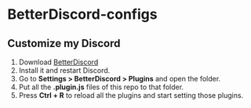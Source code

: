 # BetterDiscord-configs

## Customize my Discord

1. Download [BetterDiscord](https://betterdiscord.app/)
2. Install it and restart Discord.
3. Go to **Settings > BetterDiscord > Plugins** and open the folder.
4. Put all the **.plugin.js** files of this repo to that folder.
5. Press **Ctrl + R** to reload all the plugins and start setting those plugins.
